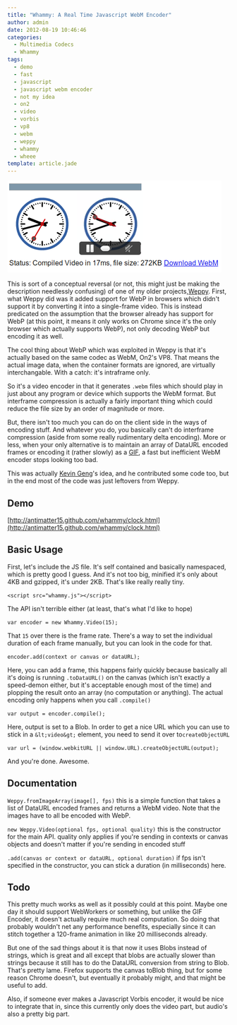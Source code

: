 ```yaml
---
title: "Whammy: A Real Time Javascript WebM Encoder"
author: admin
date: 2012-08-19 10:46:46
categories:
  - Multimedia Codecs
  - Whammy
tags: 
  - demo
  - fast
  - javascript
  - javascript webm encoder
  - not my idea
  - on2
  - video
  - vorbis
  - vp8
  - webm
  - weppy
  - whammy
  - wheee
template: article.jade
---
```


[![](screenshot.png "screenshot")](screenshot.png)

This is sort of a conceptual reversal (or not, this might just be making the description needlessly confusing) of one of my older projects,[Weppy](https://github.com/antimatter15/weppy). First, what Weppy did was it added support for WebP in browsers which didn't support it by converting it into a single-frame video. This is instead predicated on the assumption that the browser already has support for WebP (at this point, it means it only works on Chrome since it's the only browser which actually supports WebP), not only decoding WebP but encoding it as well.

The cool thing about WebP which was exploited in Weppy is that it's actually based on the same codec as WebM, On2's VP8\. That means the actual image data, when the container formats are ignored, are virtually interchangable. With a catch: it's intraframe only.

So it's a video encoder in that it generates `.webm` files which should play in just about any program or device which supports the WebM format. But interframe compression is actually a fairly important thing which could reduce the file size by an order of magnitude or more.

But, there isn't too much you can do on the client side in the ways of encoding stuff. And whatever you do, you basically can't do interframe compression (aside from some really rudimentary delta encoding). More or less, when your only alternative is to maintain an array of DataURL encoded frames or encoding it (rather slowly) as a [GIF](https://github.com/antimatter15/jsgif), a fast but inefficient WebM encoder stops looking too bad.

This was actually [Kevin Geng](https://github.com/gengkev)'s idea, and he contributed some code too, but in the end most of the code was just leftovers from Weppy.

## Demo

[http://antimatter15.github.com/whammy/clock.html](http://antimatter15.github.com/whammy/clock.html)

## Basic Usage

First, let's include the JS file. It's self contained and basically namespaced, which is pretty good I guess. And it's not too big, minified it's only about 4KB and gzipped, it's under 2KB. That's like really really tiny.

    <script src="whammy.js"></script>

The API isn't terrible either (at least, that's what I'd like to hope)

    var encoder = new Whammy.Video(15); 

That `15` over there is the frame rate. There's a way to set the individual duration of each frame manually, but you can look in the code for that.

    encoder.add(context or canvas or dataURL); 

Here, you can add a frame, this happens fairly quickly because basically all it's doing is running `.toDataURL()` on the canvas (which isn't exactly a speed-demon either, but it's acceptable enough most of the time) and plopping the result onto an array (no computation or anything). The actual encoding only happens when you call `.compile()`

    var output = encoder.compile(); 

Here, output is set to a Blob. In order to get a nice URL which you can use to stick in a `&lt;video&gt;` element, you need to send it over to`createObjectURL`

    var url = (window.webkitURL || window.URL).createObjectURL(output); 

And you're done. Awesome.

## Documentation

`Weppy.fromImageArray(image[], fps)` this is a simple function that takes a list of DataURL encoded frames and returns a WebM video. Note that the images have to all be encoded with WebP.

`new Weppy.Video(optional fps, optional quality)` this is the constructor for the main API. quality only applies if you're sending in contexts or canvas objects and doesn't matter if you're sending in encoded stuff

`.add(canvas or context or dataURL, optional duration)` if fps isn't specified in the constructor, you can stick a duration (in milliseconds) here.

## Todo

This pretty much works as well as it possibly could at this point. Maybe one day it should support WebWorkers or something, but unlike the GIF Encoder, it doesn't actually require much real computation. So doing that probably wouldn't net any performance benefits, especially since it can stitch together a 120-frame animation in like 20 milliseconds already.

But one of the sad things about it is that now it uses Blobs instead of strings, which is great and all except that blobs are actually slower than strings because it still has to do the DataURL conversion from string to Blob. That's pretty lame. Firefox supports the canvas toBlob thing, but for some reason Chrome doesn't, but eventually it probably might, and that might be useful to add.

Also, if someone ever makes a Javascript Vorbis encoder, it would be nice to integrate that in, since this currently only does the video part, but audio's also a pretty big part.
